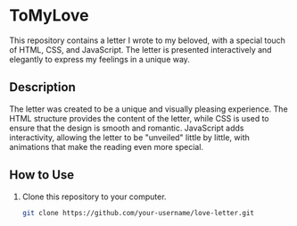 # ToMyLove


This repository contains a letter I wrote to my beloved, with a special touch of HTML, CSS, and JavaScript. The letter is presented interactively and elegantly to express my feelings in a unique way.

## Description

The letter was created to be a unique and visually pleasing experience. The HTML structure provides the content of the letter, while CSS is used to ensure that the design is smooth and romantic. JavaScript adds interactivity, allowing the letter to be "unveiled" little by little, with animations that make the reading even more special.

## How to Use

1. Clone this repository to your computer.
   ```bash
   git clone https://github.com/your-username/love-letter.git
